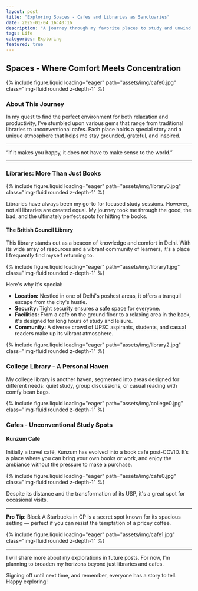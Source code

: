 ```yaml
---
layout: post
title: "Exploring Spaces - Cafes and Libraries as Sanctuaries"
date: 2025-01-04 16:40:16
description: "A journey through my favorite places to study and unwind: from bustling libraries to serene cafes."
tags: Life
categories: Exploring
featured: true
---
```


## Spaces - Where Comfort Meets Concentration

{% include figure.liquid loading="eager" path="assets/img/cafe0.jpg" class="img-fluid rounded z-depth-1" %}

### About This Journey

In my quest to find the perfect environment for both relaxation and productivity, I've stumbled upon various gems that range from traditional libraries to unconventional cafes. Each place holds a special story and a unique atmosphere that helps me stay grounded, grateful, and inspired.

---

“If it makes you happy, it does not have to make sense to the world.”

---

### Libraries: More Than Just Books

{% include figure.liquid loading="eager" path="assets/img/library0.jpg" class="img-fluid rounded z-depth-1" %}

Libraries have always been my go-to for focused study sessions. However, not all libraries are created equal. My journey took me through the good, the bad, and the ultimately perfect spots for hitting the books.

#### The British Council Library

This library stands out as a beacon of knowledge and comfort in Delhi. With its wide array of resources and a vibrant community of learners, it's a place I frequently find myself returning to.

{% include figure.liquid loading="eager" path="assets/img/library1.jpg" class="img-fluid rounded z-depth-1" %}

Here's why it's special:
- **Location:** Nestled in one of Delhi's poshest areas, it offers a tranquil escape from the city's hustle.
- **Security:** Tight security ensures a safe space for everyone.
- **Facilities:** From a café on the ground floor to a relaxing area in the back, it's designed for long hours of study and leisure.
- **Community:** A diverse crowd of UPSC aspirants, students, and casual readers make up its vibrant atmosphere.

{% include figure.liquid loading="eager" path="assets/img/library2.jpg" class="img-fluid rounded z-depth-1" %}

### College Library - A Personal Haven

My college library is another haven, segmented into areas designed for different needs: quiet study, group discussions, or casual reading with comfy bean bags.

{% include figure.liquid loading="eager" path="assets/img/college0.jpg" class="img-fluid rounded z-depth-1" %}

### Cafes - Unconventional Study Spots

#### Kunzum Café

Initially a travel café, Kunzum has evolved into a book café post-COVID. It’s a place where you can bring your own books or work, and enjoy the ambiance without the pressure to make a purchase.

{% include figure.liquid loading="eager" path="assets/img/cafe0.jpg" class="img-fluid rounded z-depth-1" %}

Despite its distance and the transformation of its USP, it's a great spot for occasional visits.

---

**Pro Tip:** Block A Starbucks in CP is a secret spot known for its spacious setting — perfect if you can resist the temptation of a pricey coffee.

{% include figure.liquid loading="eager" path="assets/img/cafe1.jpg" class="img-fluid rounded z-depth-1" %}

---

I will share more about my explorations in future posts. For now, I’m planning to broaden my horizons beyond just libraries and cafes.

Signing off until next time, and remember, everyone has a story to tell. Happy exploring!
